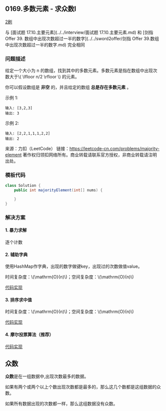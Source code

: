 <script src="https://cdn.bootcss.com/mathjax/2.7.7/MathJax.js?config=TeX-AMS-MML_HTMLorMML"></script>

## 0169.多数元素 - 求众数I

[2刷](qu0169/solu/Solution.java)

与 [面试题 17.10.主要元素](../../interview/面试题 17.10.主要元素.md) 和 [剑指 Offer 39. 数组中出现次数超过一半的数字](../../sword2offer/剑指 Offer 39.数组中出现次数超过一半的数字.md) 完全相同

### 问题描述

给定一个大小为 n 的数组，找到其中的多数元素。多数元素是指在数组中出现次数大于\\( \lfloor n/2 \rfloor \\) 的元素。

你可以假设数组是 **非空** 的，并且给定的数组 **总是存在多数元素** 。

 

示例 1:

```
输入: [3,2,3]
输出: 3
```

示例 2:

```
输入: [2,2,1,1,1,2,2]
输出: 2
```

来源：力扣（LeetCode）
链接：https://leetcode-cn.com/problems/majority-element
著作权归领扣网络所有。商业转载请联系官方授权，非商业转载请注明出处。

### 模板代码

``` java
class Solution {
    public int majorityElement(int[] nums) {

    }
}
```

### 解决方案


#### 1. 暴力求解

逐个计数

#### 2. 辅助字典

使用HashMap作字典，出现的数字做键key，出现过的次数做值value。

时间复杂度：\\(\mathrm{O}(n)\\)；空间复杂度：\\(\mathrm{O}(n)\\)

[代码实现](qu0169/solu1/Solution.java)


#### 3. 排序求中值


时间复杂度：\\(\mathrm{O}(n)\\)；空间复杂度：\\(\mathrm{O}(n)\\)

[代码实现](qu0169/solu2/Solution.java)

#### 4. 摩尔投票算法（推荐）

[代码实现](qu0169/solu3/Solution.java)


## 众数

**众数**是在一组数据中,出现次数最多的数据。

如果有两个或两个以上个数出现次数都是最多的，那么这几个数都是这组数据的众数。

如果所有数据出现的次数都一样，那么这组数据没有众数。


